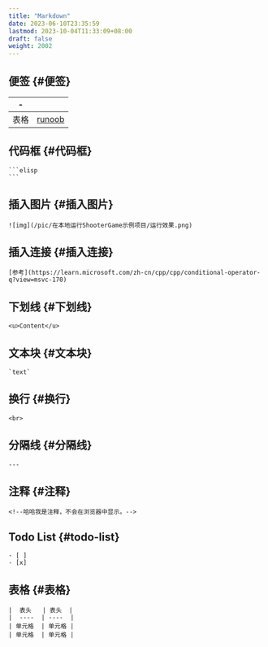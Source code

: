 ```yaml
---
title: "Markdown"
date: 2023-06-10T23:35:59
lastmod: 2023-10-04T11:33:09+08:00
draft: false
weight: 2002
---
```


## 便签 {#便签}

| -  |                                                         |
|----|---------------------------------------------------------|
| 表格 | [runoob](https://www.runoob.com/markdown/md-table.html) |


## 代码框 {#代码框}

````text
```elisp
```
````


## 插入图片 {#插入图片}

````text
![img](/pic/在本地运行ShooterGame示例项目/运行效果.png)
````


## 插入连接 {#插入连接}

````text
[参考](https://learn.microsoft.com/zh-cn/cpp/cpp/conditional-operator-q?view=msvc-170)
````


## 下划线 {#下划线}

````text
<u>Content</u>
````


## 文本块 {#文本块}

````text
`text`
````


## 换行 {#换行}

````text
<br>
````


## 分隔线 {#分隔线}

````text
---
````


## 注释 {#注释}

````text
<!--哈哈我是注释，不会在浏览器中显示。-->
````


## Todo List {#todo-list}

````text
- [ ]
- [x]
````


## 表格 {#表格}

````text
|  表头   | 表头  |
|  ----  | ----  |
| 单元格  | 单元格 |
| 单元格  | 单元格 |
````

